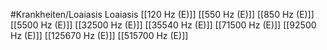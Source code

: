 #Krankheiten/Loaiasis
Loaiasis
[[120 Hz (E)]]
[[550 Hz (E)]]
[[850 Hz (E)]]
[[5500 Hz (E)]]
[[32500 Hz (E)]]
[[35540 Hz (E)]]
[[71500 Hz (E)]]
[[92500 Hz (E)]]
[[125670 Hz (E)]]
[[515700 Hz (E)]]